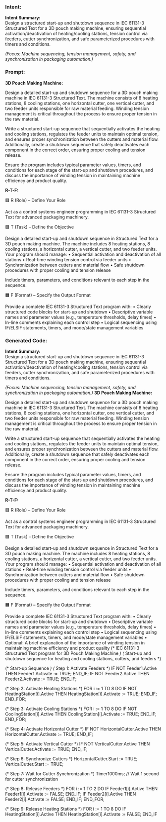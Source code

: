 ### Intent:
**Intent Summary:**  
Design a structured start-up and shutdown sequence in IEC 61131-3 Structured Text for a 3D pouch making machine, ensuring sequential activation/deactivation of heating/cooling stations, tension control via feeders, cutter synchronization, and safe parameterized procedures with timers and conditions.  

*(Focus: Machine sequencing, tension management, safety, and synchronization in packaging automation.)*

### Prompt:
**3D Pouch Making Machine:**

Design a detailed start-up and shutdown sequence for a 3D pouch making machine in IEC 61131-3 Structured Text. The machine consists of 8 heating stations, 8 cooling stations, one horizontal cutter, one vertical cutter, and two feeder units responsible for raw material feeding. Winding tension management is critical throughout the process to ensure proper tension in the raw material.

Write a structured start-up sequence that sequentially activates the heating and cooling stations, regulates the feeder units to maintain optimal tension, and ensures proper synchronization between the cutters and material flow. Additionally, create a shutdown sequence that safely deactivates each component in the correct order, ensuring proper cooling and tension release.

Ensure the program includes typical parameter values, timers, and conditions for each stage of the start-up and shutdown procedures, and discuss the importance of winding tension in maintaining machine efficiency and product quality.

**R-T-F:**

🟥 R (Role) – Define Your Role

Act as a control systems engineer programming in IEC 61131-3 Structured Text for advanced packaging machinery.

🟩 T (Task) – Define the Objective

Design a detailed start-up and shutdown sequence in Structured Text for a 3D pouch making machine. The machine includes 8 heating stations, 8 cooling stations, a horizontal cutter, a vertical cutter, and two feeder units. Your program should manage:
	•	Sequential activation and deactivation of all stations
	•	Real-time winding tension control via feeder units
	•	Synchronization between cutters and material flow
	•	Safe shutdown procedures with proper cooling and tension release

Include timers, parameters, and conditions relevant to each step in the sequence.

🟧 F (Format) – Specify the Output Format

Provide a complete IEC 61131-3 Structured Text program with:
	•	Clearly structured code blocks for start-up and shutdown
	•	Descriptive variable names and parameter values (e.g., temperature thresholds, delay times)
	•	In-line comments explaining each control step
	•	Logical sequencing using IF/ELSIF statements, timers, and mode/state management variables

### Generated Code:
**Intent Summary:**  
Design a structured start-up and shutdown sequence in IEC 61131-3 Structured Text for a 3D pouch making machine, ensuring sequential activation/deactivation of heating/cooling stations, tension control via feeders, cutter synchronization, and safe parameterized procedures with timers and conditions.  

*(Focus: Machine sequencing, tension management, safety, and synchronization in packaging automation.)*
**3D Pouch Making Machine:**

Design a detailed start-up and shutdown sequence for a 3D pouch making machine in IEC 61131-3 Structured Text. The machine consists of 8 heating stations, 8 cooling stations, one horizontal cutter, one vertical cutter, and two feeder units responsible for raw material feeding. Winding tension management is critical throughout the process to ensure proper tension in the raw material.

Write a structured start-up sequence that sequentially activates the heating and cooling stations, regulates the feeder units to maintain optimal tension, and ensures proper synchronization between the cutters and material flow. Additionally, create a shutdown sequence that safely deactivates each component in the correct order, ensuring proper cooling and tension release.

Ensure the program includes typical parameter values, timers, and conditions for each stage of the start-up and shutdown procedures, and discuss the importance of winding tension in maintaining machine efficiency and product quality.

**R-T-F:**

🟥 R (Role) – Define Your Role

Act as a control systems engineer programming in IEC 61131-3 Structured Text for advanced packaging machinery.

🟩 T (Task) – Define the Objective

Design a detailed start-up and shutdown sequence in Structured Text for a 3D pouch making machine. The machine includes 8 heating stations, 8 cooling stations, a horizontal cutter, a vertical cutter, and two feeder units. Your program should manage:
	•	Sequential activation and deactivation of all stations
	•	Real-time winding tension control via feeder units
	•	Synchronization between cutters and material flow
	•	Safe shutdown procedures with proper cooling and tension release

Include timers, parameters, and conditions relevant to each step in the sequence.

🟧 F (Format) – Specify the Output Format

Provide a complete IEC 61131-3 Structured Text program with:
	•	Clearly structured code blocks for start-up and shutdown
	•	Descriptive variable names and parameter values (e.g., temperature thresholds, delay times)
	•	In-line comments explaining each control step
	•	Logical sequencing using IF/ELSIF statements, timers, and mode/state management variables
	•	Optional: A brief explanation of the importance of winding tension in maintaining machine efficiency and product quality
(* IEC 61131-3 Structured Text program for 3D Pouch Making Machine *)
(* Start-up and shutdown sequence for heating and cooling stations, cutters, and feeders *)

(* Start-up Sequence *)
(* Step 1: Activate Feeders *)
IF NOT Feeder1.Active THEN
    Feeder1.Activate := TRUE;
END_IF;
IF NOT Feeder2.Active THEN
    Feeder2.Activate := TRUE;
END_IF;

(* Step 2: Activate Heating Stations *)
FOR i := 1 TO 8 DO
    IF NOT HeatingStation[i].Active THEN
        HeatingStation[i].Activate := TRUE;
    END_IF;
END_FOR;

(* Step 3: Activate Cooling Stations *)
FOR i := 1 TO 8 DO
    IF NOT CoolingStation[i].Active THEN
        CoolingStation[i].Activate := TRUE;
    END_IF;
END_FOR;

(* Step 4: Activate Horizontal Cutter *)
IF NOT HorizontalCutter.Active THEN
    HorizontalCutter.Activate := TRUE;
END_IF;

(* Step 5: Activate Vertical Cutter *)
IF NOT VerticalCutter.Active THEN
    VerticalCutter.Activate := TRUE;
END_IF;

(* Step 6: Synchronize Cutters *)
HorizontalCutter.Start := TRUE;
VerticalCutter.Start := TRUE;

(* Step 7: Wait for Cutter Synchronization *)
Timer1000ms; // Wait 1 second for cutter synchronization

(* Step 8: Release Feeders *)
FOR i := 1 TO 2 DO
    IF Feeder1[i].Active THEN
        Feeder1[i].Activate := FALSE;
    END_IF;
    IF Feeder2[i].Active THEN
        Feeder2[i].Activate := FALSE;
    END_IF;
END_FOR;

(* Step 9: Release Heating Stations *)
FOR i := 1 TO 8 DO
    IF HeatingStation[i].Active THEN
        HeatingStation[i].Activate := FALSE;
    END_IF

